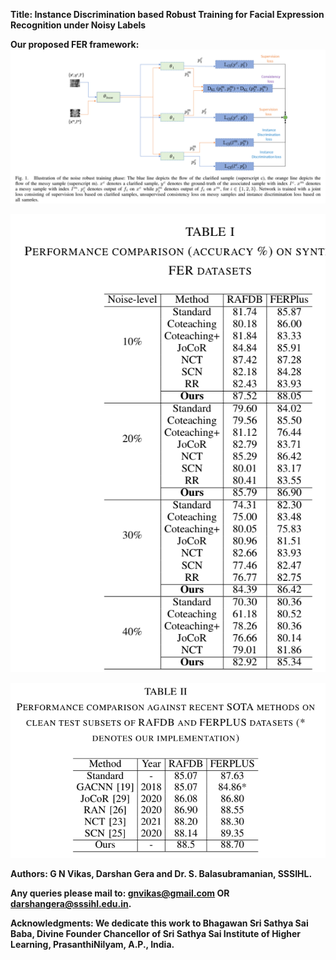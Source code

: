
<strong>Title: Instance Discrimination based Robust Training for Facial Expression Recognition under Noisy Labels


<strong> Our proposed FER framework:<strong>
![Proposed framework](images/IDNFER.png)

  
 ![Results](images/Table1.png)
    
     
![Results](images/Table2.png)
  
Authors: G N Vikas, Darshan Gera and Dr. S. Balasubramanian, SSSIHL.

Any queries please mail to: gnvikas@gmail.com OR darshangera@sssihl.edu.in.  

Acknowledgments:
We dedicate this work to Bhagawan Sri Sathya Sai Baba, Divine Founder Chancellor of Sri Sathya Sai Institute of Higher Learning, PrasanthiNilyam, A.P., India.

  
